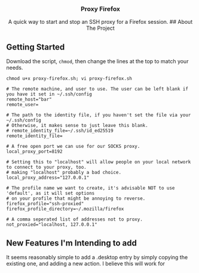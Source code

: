 <div id="top"></div>
<h3 align="center">Proxy Firefox</h3>

  <p align="center">
    A quick way to start and stop an SSH proxy for a Firefox session.
</div>
<!-- ABOUT THE PROJECT -->
## About The Project

<!-- GETTING STARTED -->
## Getting Started

Download the script, `chmod`, then change the lines at the top to match your needs.

`chmod u+x proxy-firefox.sh; vi proxy-firefox.sh`


```
# The remote machine, and user to use. The user can be left blank if you have it set in ~/.ssh/config
remote_host="bar"
remote_user=

# The path to the identity file, if you haven't set the file via your ~/.ssh/config
# Otherwise, it makes sense to just leave this blank.
# remote_identity_file=~/.ssh/id_ed25519
remote_identity_file=

# A free open port we can use for our SOCKS proxy.
local_proxy_port=8192

# Setting this to "localhost" will allow people on your local network to connect to your proxy, too.
# making "localhost" probably a bad choice.
local_proxy_address="127.0.0.1"

# The profile name we want to create, it's advisable NOT to use 'default', as it will set options
# on your profile that might be annoying to reverse.
firefox_profile="ssh-proxied"
firefox_profile_directory=~/.mozilla/firefox

# A comma seperated list of addresses not to proxy.
not_proxied="localhost, 127.0.0.1"
```


## New Features I'm Intending to add

It seems reasonably simple to add a .desktop entry by simply copying the existing one, and adding a new action. I believe this will work for 